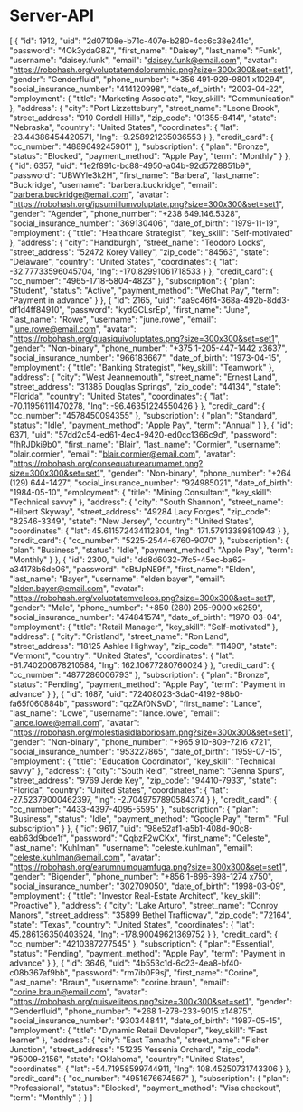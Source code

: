 # Server-API

[
    {
        "id": 1912,
        "uid": "2d07108e-b71c-407e-b280-4cc6c38e241c",
        "password": "4Ok3ydaG8Z",
        "first_name": "Daisey",
        "last_name": "Funk",
        "username": "daisey.funk",
        "email": "daisey.funk@email.com",
        "avatar": "https://robohash.org/voluptatemdolorumhic.png?size=300x300&set=set1",
        "gender": "Genderfluid",
        "phone_number": "+356 491-929-9801 x10294",
        "social_insurance_number": "414120998",
        "date_of_birth": "2003-04-22",
        "employment": {
            "title": "Marketing Associate",
            "key_skill": "Communication"
        },
        "address": {
            "city": "Port Lizzettebury",
            "street_name": "Leone Brook",
            "street_address": "910 Cordell Hills",
            "zip_code": "01355-8414",
            "state": "Nebraska",
            "country": "United States",
            "coordinates": {
                "lat": -23.44386454420571,
                "lng": -9.258921235036553
            }
        },
        "credit_card": {
            "cc_number": "4889649245901"
        },
        "subscription": {
            "plan": "Bronze",
            "status": "Blocked",
            "payment_method": "Apple Pay",
            "term": "Monthly"
        }
    },
    {
        "id": 6357,
        "uid": "1e2f891c-bc88-4950-a04b-92d5728851b9",
        "password": "UBWYle3k2H",
        "first_name": "Barbera",
        "last_name": "Buckridge",
        "username": "barbera.buckridge",
        "email": "barbera.buckridge@email.com",
        "avatar": "https://robohash.org/ipsumillumvoluptate.png?size=300x300&set=set1",
        "gender": "Agender",
        "phone_number": "+238 649.146.5328",
        "social_insurance_number": "369130406",
        "date_of_birth": "1979-11-19",
        "employment": {
            "title": "Healthcare Strategist",
            "key_skill": "Self-motivated"
        },
        "address": {
            "city": "Handburgh",
            "street_name": "Teodoro Locks",
            "street_address": "52472 Korey Valley",
            "zip_code": "84563",
            "state": "Delaware",
            "country": "United States",
            "coordinates": {
                "lat": -32.77733596045704,
                "lng": -170.82991061718533
            }
        },
        "credit_card": {
            "cc_number": "4965-1718-5804-4823"
        },
        "subscription": {
            "plan": "Student",
            "status": "Active",
            "payment_method": "WeChat Pay",
            "term": "Payment in advance"
        }
    },
    {
        "id": 2165,
        "uid": "aa9c46f4-368a-492b-8dd3-df1d4ff84910",
        "password": "kydGCLsrEp",
        "first_name": "June",
        "last_name": "Rowe",
        "username": "june.rowe",
        "email": "june.rowe@email.com",
        "avatar": "https://robohash.org/quasiquivoluptates.png?size=300x300&set=set1",
        "gender": "Non-binary",
        "phone_number": "+375 1-205-447-1442 x3637",
        "social_insurance_number": "966183667",
        "date_of_birth": "1973-04-15",
        "employment": {
            "title": "Banking Strategist",
            "key_skill": "Teamwork"
        },
        "address": {
            "city": "West Jeannemouth",
            "street_name": "Ernest Land",
            "street_address": "31385 Douglas Springs",
            "zip_code": "44134",
            "state": "Florida",
            "country": "United States",
            "coordinates": {
                "lat": -70.11956111470278,
                "lng": -96.46351224550426
            }
        },
        "credit_card": {
            "cc_number": "4578450094355"
        },
        "subscription": {
            "plan": "Standard",
            "status": "Idle",
            "payment_method": "Apple Pay",
            "term": "Annual"
        }
    },
    {
        "id": 6371,
        "uid": "57dd2c54-ed61-4ec4-9420-ed0cc1366c9d",
        "password": "fhRJDki9b0",
        "first_name": "Blair",
        "last_name": "Cormier",
        "username": "blair.cormier",
        "email": "blair.cormier@email.com",
        "avatar": "https://robohash.org/consequaturearumamet.png?size=300x300&set=set1",
        "gender": "Non-binary",
        "phone_number": "+264 (129) 644-1427",
        "social_insurance_number": "924985021",
        "date_of_birth": "1984-05-10",
        "employment": {
            "title": "Mining Consultant",
            "key_skill": "Technical savvy"
        },
        "address": {
            "city": "South Shannon",
            "street_name": "Hilpert Skyway",
            "street_address": "49284 Lacy Forges",
            "zip_code": "82546-3349",
            "state": "New Jersey",
            "country": "United States",
            "coordinates": {
                "lat": 45.611572434112304,
                "lng": 171.57913389810943
            }
        },
        "credit_card": {
            "cc_number": "5225-2544-6760-9070"
        },
        "subscription": {
            "plan": "Business",
            "status": "Idle",
            "payment_method": "Apple Pay",
            "term": "Monthly"
        }
    },
    {
        "id": 2300,
        "uid": "dd8d6032-7fc5-45ec-ba62-a34178b6de06",
        "password": "cBtJpNE9fi",
        "first_name": "Elden",
        "last_name": "Bayer",
        "username": "elden.bayer",
        "email": "elden.bayer@email.com",
        "avatar": "https://robohash.org/voluptatemveleos.png?size=300x300&set=set1",
        "gender": "Male",
        "phone_number": "+850 (280) 295-9000 x6259",
        "social_insurance_number": "474841574",
        "date_of_birth": "1970-03-04",
        "employment": {
            "title": "Retail Manager",
            "key_skill": "Self-motivated"
        },
        "address": {
            "city": "Cristland",
            "street_name": "Ron Land",
            "street_address": "18125 Ashlee Highway",
            "zip_code": "11490",
            "state": "Vermont",
            "country": "United States",
            "coordinates": {
                "lat": -61.740200678210584,
                "lng": 162.10677280760024
            }
        },
        "credit_card": {
            "cc_number": "4877286006793"
        },
        "subscription": {
            "plan": "Bronze",
            "status": "Pending",
            "payment_method": "Apple Pay",
            "term": "Payment in advance"
        }
    },
    {
        "id": 1687,
        "uid": "72408023-3da0-4192-98b0-fa65f060884b",
        "password": "qzZAf0NSvD",
        "first_name": "Lance",
        "last_name": "Lowe",
        "username": "lance.lowe",
        "email": "lance.lowe@email.com",
        "avatar": "https://robohash.org/molestiasidlaboriosam.png?size=300x300&set=set1",
        "gender": "Non-binary",
        "phone_number": "+965 910-809-7216 x721",
        "social_insurance_number": "953227865",
        "date_of_birth": "1959-07-15",
        "employment": {
            "title": "Education Coordinator",
            "key_skill": "Technical savvy"
        },
        "address": {
            "city": "South Reid",
            "street_name": "Genna Spurs",
            "street_address": "9769 Jerde Key",
            "zip_code": "94410-7933",
            "state": "Florida",
            "country": "United States",
            "coordinates": {
                "lat": -27.52379000462397,
                "lng": -2.7049757890584374
            }
        },
        "credit_card": {
            "cc_number": "4433-4397-4095-5595"
        },
        "subscription": {
            "plan": "Business",
            "status": "Idle",
            "payment_method": "Google Pay",
            "term": "Full subscription"
        }
    },
    {
        "id": 9617,
        "uid": "98e52af1-a5b1-408d-90c8-eab63d9bde1f",
        "password": "QqbzF2wCKx",
        "first_name": "Celeste",
        "last_name": "Kuhlman",
        "username": "celeste.kuhlman",
        "email": "celeste.kuhlman@email.com",
        "avatar": "https://robohash.org/earumnumquamfuga.png?size=300x300&set=set1",
        "gender": "Bigender",
        "phone_number": "+856 1-896-398-1274 x750",
        "social_insurance_number": "302709050",
        "date_of_birth": "1998-03-09",
        "employment": {
            "title": "Investor Real-Estate Architect",
            "key_skill": "Proactive"
        },
        "address": {
            "city": "Lake Arturo",
            "street_name": "Conroy Manors",
            "street_address": "35899 Bethel Trafficway",
            "zip_code": "72164",
            "state": "Texas",
            "country": "United States",
            "coordinates": {
                "lat": 45.286136350403524,
                "lng": -178.90049621369752
            }
        },
        "credit_card": {
            "cc_number": "4210387277545"
        },
        "subscription": {
            "plan": "Essential",
            "status": "Pending",
            "payment_method": "Apple Pay",
            "term": "Payment in advance"
        }
    },
    {
        "id": 3646,
        "uid": "4b553c1d-6c23-4ea8-bf40-c08b367af9bb",
        "password": "rm7ib0F9sj",
        "first_name": "Corine",
        "last_name": "Braun",
        "username": "corine.braun",
        "email": "corine.braun@email.com",
        "avatar": "https://robohash.org/quisveliteos.png?size=300x300&set=set1",
        "gender": "Genderfluid",
        "phone_number": "+268 1-278-233-9015 x14875",
        "social_insurance_number": "930344841",
        "date_of_birth": "1987-05-15",
        "employment": {
            "title": "Dynamic Retail Developer",
            "key_skill": "Fast learner"
        },
        "address": {
            "city": "East Tamatha",
            "street_name": "Fisher Junction",
            "street_address": "51235 Yessenia Orchard",
            "zip_code": "95009-2156",
            "state": "Oklahoma",
            "country": "United States",
            "coordinates": {
                "lat": -54.71958599744911,
                "lng": 108.45250731743306
            }
        },
        "credit_card": {
            "cc_number": "4951676674567"
        },
        "subscription": {
            "plan": "Professional",
            "status": "Blocked",
            "payment_method": "Visa checkout",
            "term": "Monthly"
        }
    }
]
